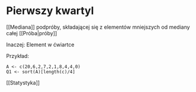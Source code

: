 # Pierwszy kwartyl

[[Mediana]] podpróby, składającej się z elementów mniejszych od mediany całej [[Próba|próby]]

Inaczej: Element w ćwiartce

Przykład:
```
A <- c(20,6,2,7,2,1,8,4,4,0)
Q1 <- sort(A)[length(c)/4]
```

[[Statystyka]]